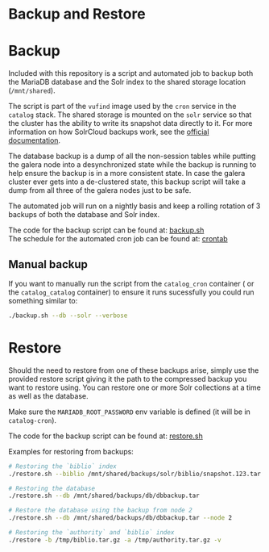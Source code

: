 # Backup and Restore

# Backup
Included with this repository is a script and automated job to backup both the MariaDB
database and the Solr index to the shared storage location (`/mnt/shared`).

The script is part of the `vufind` image used by the `cron` service in the `catalog`
stack. The shared storage is mounted on the `solr` service so that the cluster has
the ability to write its snapshot data directly to it. For more information on how
SolrCloud backups work, see the
[official documentation](https://solr.apache.org/guide/8_9/making-and-restoring-backups.html#solrcloud-backups).

The database backup is a dump of all the non-session tables while putting the galera 
node into a desynchronized state while the backup is running to help ensure the backup
is in a more consistent state. In case the galera cluster ever gets into a de-clustered state,
this backup script will take a dump from all three of the galera nodes just to be
safe.

The automated job will run on a nightly basis and keep a rolling rotation of 3 backups
of both the database and Solr index.

The code for the backup script can be found at:
[backup.sh](https://github.com/MSU-Libraries/catalog/blob/main/vufind/backup.sh)  
The schedule for the automated cron job can be found at:
[crontab](https://github.com/MSU-Libraries/catalog/blob/main/vufind/cron.d/crontab)

## Manual backup
If you want to manually run the script from the `catalog_cron` container (
or the `catalog_catalog` container) to ensure it runs sucessfully you could
run something similar to:
```bash
./backup.sh --db --solr --verbose
```

# Restore
Should the need to restore from one of these backups arise, simply use the provided
restore script giving it the path to the compressed backup you want to restore
using. You can restore one or more Solr collections at a time as well as the database.

Make sure the `MARIADB_ROOT_PASSWORD` env variable is defined (it will be in `catalog-cron`).

The code for the backup script can be found at:
[restore.sh](https://github.com/MSU-Libraries/catalog/blob/main/vufind/restore.sh)

Examples for restoring from backups:
```bash
# Restoring the `biblio` index
./restore.sh --biblio /mnt/shared/backups/solr/biblio/snapshot.123.tar.gz

# Restoring the database
./restore.sh --db /mnt/shared/backups/db/dbbackup.tar

# Restore the database using the backup from node 2
./restore.sh --db /mnt/shared/backups/db/dbbackup.tar --node 2

# Restoring the `authority` and `biblio` index
./restore -b /tmp/biblio.tar.gz -a /tmp/authority.tar.gz -v 
```
